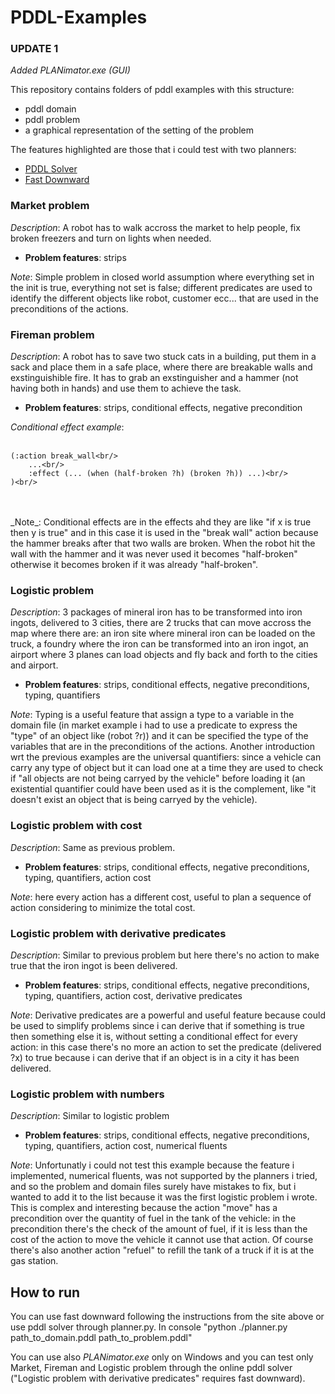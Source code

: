# PDDL-Examples

### UPDATE 1
_Added PLANimator.exe (GUI)_

This repository contains folders of pddl examples with this structure:
- pddl domain
- pddl problem
- a graphical representation of the setting of the problem

The features highlighted are those that i could test with two planners:
- [PDDL Solver](http://solver.planning.domains/)
- [Fast Downward](http://www.fast-downward.org/)  

  
### Market problem
_Description_: A robot has to walk accross the market to help people, fix broken freezers and turn on lights when needed.

  - **Problem features**: strips

_Note_: Simple problem in closed world assumption where everything set in the init is true, everything not set is false; different predicates are used to identify the different objects like robot, customer ecc...
	that are used in the preconditions of the actions.  

  
### Fireman problem
_Description_: A robot has to save two stuck cats in a building, put them in a sack and place them in a safe place, where there are breakable walls and exstinguishible fire.
	It has to grab an exstinguisher and a hammer (not having both in hands) and use them to achieve the task.

  - **Problem features**: strips, conditional effects, negative precondition

_Conditional effect example_:<br/><br/>

	(:action break_wall<br/>
		...<br/>
		:effect (... (when (half-broken ?h) (broken ?h)) ...)<br/>
	)<br/>
<br/>
<br/>
_Note_: Conditional effects are in the effects ahd they are like "if x is true then y is true" and in this case it is used in the "break wall" action because the hammer breaks after that
	two walls are broken. When the robot hit the wall with the hammer and it was never used it becomes "half-broken" otherwise it becomes broken if it was already "half-broken".  

  
### Logistic problem
_Description_: 3 packages of mineral iron has to be transformed into iron ingots, delivered to 3 cities, there are 2 trucks that can move accross the map where there are:
	an iron site where mineral iron can be loaded on the truck, a foundry where the iron can be transformed into an iron ingot,
	an airport where 3 planes can load objects and fly back and forth to the cities and airport.
  
  - **Problem features**: strips, conditional effects, negative preconditions, typing, quantifiers

_Note_: Typing is a useful feature that assign a type to a variable in the domain file (in market example i had to use a predicate to express the "type" of an object like (robot ?r))
	and it can be specified the type of the variables that are in the preconditions of the actions. Another introduction wrt the previous examples 
	are the universal quantifiers: since a vehicle can carry any type of object but it can load one at a time they are used to check if "all objects are not being carryed by the vehicle"
	before loading it (an existential quantifier could have been used as it is the complement, like "it doesn't exist an object that is being carryed by the vehicle).  

  
### Logistic problem with cost
_Description_: Same as previous problem.

  - **Problem features**: strips, conditional effects, negative preconditions, typing, quantifiers, action cost

_Note_: here every action has a different cost, useful to plan a sequence of action considering to minimize the total cost.  

  
### Logistic problem with derivative predicates
_Description_: Similar to previous problem but here there's no action to make true that the iron ingot is been delivered.

  - **Problem features**: strips, conditional effects, negative preconditions, typing, quantifiers, action cost, derivative predicates

_Note_: Derivative predicates are a powerful and useful feature because could be used to simplify problems since i can derive that
  	if something is true then something else it is, without setting a conditional effect for every action: in this case
  	there's no more an action to set the predicate (delivered ?x) to true because i can derive that if an object is in a city it has been delivered.  

  
### Logistic problem with numbers
_Description_: Similar to logistic problem

  - **Problem features**: strips, conditional effects, negative preconditions, typing, quantifiers, action cost, numerical fluents

_Note_: Unfortunatly i could not test this example because the feature i implemented, numerical fluents, was not supported by the planners i tried,
	and so the problem and domain files surely have mistakes to fix, but i wanted to add it to the list because it was the first logistic problem i wrote.
	This is complex and interesting because the action "move" has a precondition over the quantity of fuel in the tank of the vehicle: in the precondition
	there's the check of the amount of fuel, if it is less than the cost of the action to move the vehicle it cannot use that action. Of course there's
	also another action "refuel" to refill the tank of a truck if it is at the gas station.




## How to run
You can use fast downward following the instructions from the site above or use pddl solver through planner.py.
In console "python ./planner.py path_to_domain.pddl path_to_problem.pddl"

You can use also *PLANimator.exe* only on Windows and you can test only Market, Fireman and Logistic problem through the online pddl solver
("Logistic problem with derivative predicates" requires fast downward).
